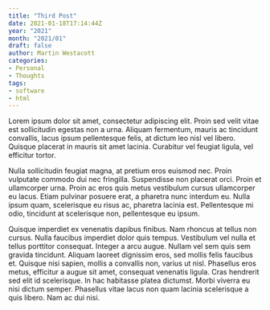 ```yaml
---
title: "Third Post"
date: 2021-01-18T17:14:44Z
year: "2021"
month: "2021/01"
draft: false
author: Martin Westacott
categories:
- Personal
- Thoughts
tags:
- software
- html
---
```


Lorem ipsum dolor sit amet, consectetur adipiscing elit. Proin sed velit vitae est sollicitudin egestas non a urna. Aliquam fermentum, mauris ac tincidunt convallis, lacus ipsum pellentesque felis, at dictum leo nisl vel libero. Quisque placerat in mauris sit amet lacinia. Curabitur vel feugiat ligula, vel efficitur tortor. 
<!--more-->
Nulla sollicitudin feugiat magna, at pretium eros euismod nec. Proin vulputate commodo dui nec fringilla. Suspendisse non placerat orci. Proin et ullamcorper urna. Proin ac eros quis metus vestibulum cursus ullamcorper eu lacus. Etiam pulvinar posuere erat, a pharetra nunc interdum eu. Nulla ipsum quam, scelerisque eu risus ac, pharetra lacinia est. Pellentesque mi odio, tincidunt at scelerisque non, pellentesque eu ipsum.

Quisque imperdiet ex venenatis dapibus finibus. Nam rhoncus at tellus non cursus. Nulla faucibus imperdiet dolor quis tempus. Vestibulum vel nulla et tellus porttitor consequat. Integer a arcu augue. Nullam vel sem quis sem gravida tincidunt. Aliquam laoreet dignissim eros, sed mollis felis faucibus et. Quisque nisi sapien, mollis a convallis non, varius ut nisl. Phasellus eros metus, efficitur a augue sit amet, consequat venenatis ligula. Cras hendrerit sed elit id scelerisque. In hac habitasse platea dictumst. Morbi viverra eu nisi dictum semper. Phasellus vitae lacus non quam lacinia scelerisque a quis libero. Nam ac dui nisi.

